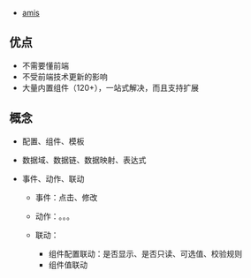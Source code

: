 - [amis](https://github.com/baidu/amis)

## 优点

- 不需要懂前端
- 不受前端技术更新的影响
- 大量内置组件（120+），一站式解决，而且支持扩展

## 概念

- 配置、组件、模板
- 数据域、数据链、数据映射、表达式
- 事件、动作、联动

    - 事件：点击、修改
    - 动作：。。。
    - 联动：
    
        - 组件配置联动：是否显示、是否只读、可选值、校验规则
        - 组件值联动
